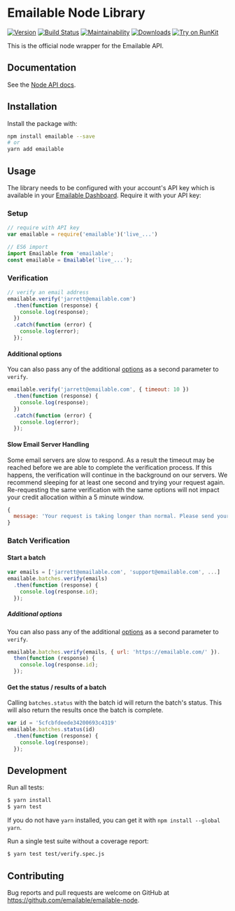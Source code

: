 # Emailable Node Library

[![Version](https://img.shields.io/npm/v/emailable.svg)](https://www.npmjs.org/package/emailable)
[![Build Status](https://app.travis-ci.com/emailable/emailable-node.svg?branch=master)](https://app.travis-ci.com/github/emailable/emailable-node)
[![Maintainability](https://api.codeclimate.com/v1/badges/e1f07e3080d7ed2ca09e/maintainability)](https://codeclimate.com/github/emailable/emailable-node/maintainability)
[![Downloads](https://img.shields.io/npm/dm/emailable.svg)](https://www.npmjs.com/package/emailable)
[![Try on RunKit](https://badge.runkitcdn.com/emailable.svg)](https://runkit.com/npm/emailable)

This is the official node wrapper for the Emailable API.

## Documentation

See the [Node API docs](https://emailable.com/docs/api/?javascript).

## Installation

Install the package with:

```sh
npm install emailable --save
# or
yarn add emailable
```

## Usage

The library needs to be configured with your account's API key which is
available in your [Emailable Dashboard](https://app.emailable.com/api). Require
it with your API key:

### Setup

```javascript
// require with API key
var emailable = require('emailable')('live_...')

// ES6 import
import Emailable from 'emailable';
const emailable = Emailable('live_...');
```

### Verification

```javascript
// verify an email address
emailable.verify('jarrett@emailable.com')
  .then(function (response) {
    console.log(response);
  })
  .catch(function (error) {
    console.log(error);
  });
```

#### Additional options

You can also pass any of the additional
[options](https://emailable.com/docs/api?javascript#verify-an-email)
as a second parameter to `verify`.

```javascript
emailable.verify('jarrett@emailable.com', { timeout: 10 })
  .then(function (response) {
    console.log(response);
  })
  .catch(function (error) {
    console.log(error);
  });
```

#### Slow Email Server Handling

Some email servers are slow to respond. As a result the timeout may be reached
before we are able to complete the verification process. If this happens, the
verification will continue in the background on our servers. We recommend
sleeping for at least one second and trying your request again. Re-requesting
the same verification with the same options will not impact your credit
allocation within a 5 minute window.

```javascript
{
  message: 'Your request is taking longer than normal. Please send your request again.'
}
```

### Batch Verification

#### Start a batch

```javascript
var emails = ['jarrett@emailable.com', 'support@emailable.com', ...]
emailable.batches.verify(emails)
  .then(function (response) {
    console.log(response.id);
  });
```

##### Additional options

You can also pass any of the additional
[options](https://emailable.com/docs/api?javascript#verify-a-batch-of-emails)
as a second parameter to `verify`.

```javascript
emailable.batches.verify(emails, { url: 'https://emailable.com/' }).
  then(function (response) {
    console.log(response.id);
  });
```

#### Get the status / results of a batch

Calling `batches.status` with the batch id will return the batch's status.
This will also return the results once the batch is complete.

```javascript
var id = '5cfcbfdeede34200693c4319'
emailable.batches.status(id)
  .then(function (response) {
    console.log(response);
  });
```

## Development

Run all tests:

```sh
$ yarn install
$ yarn test
```

If you do not have `yarn` installed, you can get it with `npm install --global
yarn`.

Run a single test suite without a coverage report:

```sh
$ yarn test test/verify.spec.js
```

## Contributing

Bug reports and pull requests are welcome on GitHub at
https://github.com/emailable/emailable-node.
